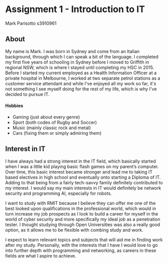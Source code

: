 # Assignment 1 - Introduction to IT
Mark Parisotto s3910961

<h2> About </h2>
My name is Mark. I was born in Sydney and come from an Italian background, through which I can speak a bit of the language. I completed my first five years of schooling in Sydney before I moved to Griffith in regional NSW, which is where I stayed until completing my HSC in 2015. Before I started my current employed as a Health Information Officer at a private hospital in Melbourne, I worked at two separate petrol stations as a customer service attendant and while I've enjoyed all my work so far, it's not something I see myself doing for the rest of my life, which is why I've decided to pursue IT.
<h4> Hobbies </h4>
<ul>
  <li> Gaming (just about every genre) </li>
  <li> Sport (both codes of Rugby and Soccer) </li>
  <li> Music (mainly classic rock and metal) </li>
  <li> Cars (fixing them or simply admiring them) </li>
  </ul>
  
  <h2> Interest in IT </h2>
  I have always had a strong interest in the IT field, which basically started when I was a little kid playing basic flash games on my parent’s computer. Over time, this basic interest became stronger and lead me to taking IT based electives in high school and eventually onto starting a Diploma of IT. Adding to that being from a fairly tech-savvy family definitely contributed to my interest. I would say my main interests in IT would definitely be network security and programming AI, especially for robots.

I want to study with RMIT because I believe they can offer me one of the best looked upon qualifications in the professional world, which would in turn increase my job prospects as I look to build a career for myself in the world of cyber security and more specifically my ideal job as a penetration tester. I thought studying through Open Universities was also a really good option, as it allows me to be flexible with combing study and work.

I expect to learn relevant topics and subjects that will aid me in finding work after my study. Personally, with the interests that I have I would love to go into further depth with programming and networking, as careers in these fields are what I aspire to achieve.
